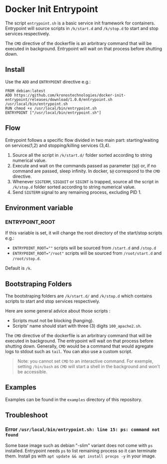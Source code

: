# Docker Init Entrypoint

The script `entrypoint.sh` is a basic service init framework for containers. Entrypoint will source scripts in `/k/start.d` and `/k/stop.d` to start and stop services respectively.

The `CMD` directive of the dockerfile is an arbritrary command that will be executed in background. Entrypoint will wait on that process before shutting down.

## Install

Use the `ADD` and `ENTRYPOINT` directive e.g.:

```
FROM debian:latest
ADD https://github.com/kronostechnologies/docker-init-entrypoint/releases/download/1.0.0/entrypoint.sh /usr/local/bin/entrypoint.sh
RUN chmod +x /usr/local/bin/entrypoint.sh
ENTRYPOINT ["/usr/local/bin/entrypoint.sh"]
```

## Flow
Entrypoint follows a specific flow divided in two main part: starting/waiting on services(1,2) and stopping/killing services (3,4).

  1. Source all the script in `/k/start.d/` folder sorted according to string numerical value.
  2. Execute and wait on the commands passed as parameter (`$@`) or, if no command are passed, sleep infinity. In docker, `$@` correspond to the `CMD` directive.
  3. Whenever `SIGTERM`, `SIGQUIT` or `SIGINT` is trapped, source all the script in `/k/stop.d`  folder sorted according to string numerical value.
  4. Send `SIGTERM` signal to any remaining process, excluding PID 1.

## Environment variable
### ENTRYPOINT_ROOT
If this variable is set, it will change the root directory of the start/stop scripts e.g.:
  - `ENTRYPOINT_ROOT=""` scripts will be sourced from `/start.d` and `/stop.d`
  - `ENTRYPOINT_ROOT="/root"` scripts will be sourced from `/root/start.d` and `/root/stop.d`.

Default is `/k`.

## Bootstraping Folders

The bootstraping folders are `/k/start.d/` and `/k/stop.d` which contains scripts to start and stop services respectively.

Here are some general advice about those scripts :

- Scripts must not be blocking (hanging).
- Scripts' name should start with three (3) digits `100_apache2.sh`.

The `CMD` directive of the dockerfile is an arbritrary command that will be executed in background. The entrypoint will wait on that process before shutting down. Generally, `CMD` would be a command that would agregate logs to stdout such as `tail`. You can also use a custom script.

  > Note: you cannot set `CMD` to an interactive command. For exemple, setting `/bin/bash` as `CMD` will start a shell in the background and won't be accessible.

## Examples

Examples can be found in the `examples` directory of this repository.

## Troubleshoot
### Error `/usr/local/bin/entrypoint.sh: line 15: ps: command not found`
Some base image such as debian "-slim" variant does not come with `ps` installed. Entrypoint needs `ps` to list remaining process so it can terminate them. Install ps with `apt update && apt install procps -y` in your image.
